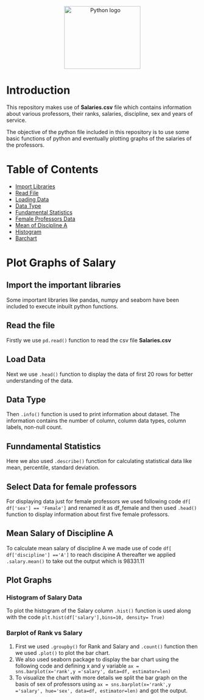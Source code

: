 <p align="center">
  <img src="https://upload.wikimedia.org/wikipedia/commons/c/c3/Python-logo-notext.svg" alt="Python logo" width="200" height="165">
</p>

# Introduction

This repository makes use of **Salaries.csv** file which contains information about various professors, their ranks, salaries, discipline, sex and years of service.

The objective of the python file included in this repository is to use some basic functions of python and eventually plotting graphs of the salaries of the professors.

# Table of Contents
- [Import Libraries](#import-the-important-libraries)
- [Read File](#read-the-file)
- [Loading Data](#load-data)
- [Data Type](#data-type)
- [Fundamental Statistics](#funndamental-statistics)
- [Female Professors Data](#select-data-for-female-professors)
- [Mean of Discipline A](#mean-salary-of-discipline-a)
- [Histogram](#histogram-of-salary-data)
- [Barchart](#barplot-of-rank-vs-salary)

# Plot Graphs of Salary

## Import the important libraries
Some important libraries like pandas, numpy and seaborn have been included to execute inbuilt python functions.

## Read the file
Firstly we use `pd.read()` function to read the csv file **Salaries.csv**

## Load Data
Next we use `.head()` function to display the data of first 20 rows for better understanding of the data.

## Data Type
Then `.info()` function is used to print information about dataset. The information contains the number of column, column data types, column  labels, non-null count.

## Funndamental Statistics
Here we also used `.describe()` function for calculating statistical data like mean, percentile, standard deviation.

## Select Data for female professors
For displaying data just for female professors we used following code `df[ df['sex'] == 'Female']` and renamed it as df_female and then used `.head()` function to display information about first five female professors.

## Mean Salary of Discipline A
To calculate mean salary of discipline A we made use of code `df[ df['discipline'] =='A']` to reach discipine A thereafter we applied `.salary.mean()` to take out the output which is 98331.11

## Plot Graphs 

### Histogram of Salary Data
To plot the histogram of the Salary column `.hist()` function is used along with the code `plt.hist(df['salary'],bins=10, density= True)`

### Barplot of Rank vs Salary
1. First we used `.groupby()` for Rank and Salary and `.count()` function then we used `.plot()` to plot the bar chart.
2. We also used seaborn package to display the bar chart using the following code and defining x and y variable `ax = sns.barplot(x='rank',y ='salary', data=df, estimator=len)`
3. To visualize the chart with more details we split the bar graph on the basis of sex of professors using `ax = sns.barplot(x='rank',y ='salary', hue='sex', data=df, estimator=len)` and got the output.
